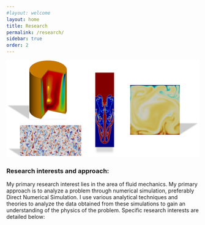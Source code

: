 ```yaml
---
#layout: welcome
layout: home
title: Research
permalink: /research/
sidebar: true
order: 2
---
```


 <img src="/assets/img/Research.png" usemap="#workmap">

 <map name="workmap">
  <area shape="rect" alt="Bubble-type vortex breakdown in the Vogel-Escudier flow" coords="90,0,275,250" href="/vorticity_dominated/">
  <area shape="rect" alt="Rayleigh-Taylor instability" coords="375,50,475,375" href="/multiphase/">
  <area shape="rect" alt="Salt-finger convection in a double-periodic domain" coords="60,275,325,475" href="/geophysical/">
  <area shape="rect" alt="Rayliegh-Benard convection in non-Boussinesq flow" coords="530,100,745,325" href="/hpc/">
 </map>

### Research interests and approach:
My primary research interest lies in the area of fluid mechanics.
My primary approach is to analyze a problem through numerical simulation, preferably Direct Numerical Simulation. I use various analytical techniques and theories to analyze the data obtained from these simulations to gain an understanding of the physics of the problem. Specific research interests are detailed below:
